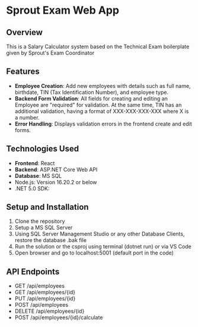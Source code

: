 # Sprout Exam Web App 

## Overview
This is a Salary Calculator system based on the Technical Exam boilerplate given by Sprout's Exam Coordinator 

## Features
- **Employee Creation**: Add new employees with details such as full name, birthdate, TIN (Tax Identification Number), and employee type.
- **Backend Form Validation**: All fields for creating and editing an Employee are "required" for validation. At the same time, TIN has an additional validation, having a format of XXX-XXX-XXX-XXX where X is a number.
- **Error Handling**: Displays validation errors in the frontend create and edit forms.

## Technologies Used
- **Frontend**: React
- **Backend**: ASP.NET Core Web API
- **Database**: MS SQL
- Node.js: Version 16.20.2 or below
- .NET 5.0 SDK:

## Setup and Installation
1. Clone the repository
2. Setup a MS SQL Server
3. Using SQL Server Management Studio or any other Database Clients, restore the database .bak file
4. Run the solution or the csproj using terminal (dotnet run) or via VS Code
5. Open browser and go to localhost:5001 (default port in the code)

## API Endpoints
- GET /api/employees
- GET /api/employees/{id}
- PUT /api/employees/{id}
- POST /api/employees
- DELETE /api/employees/{id}
- POST /api/employees/{id}/calculate
